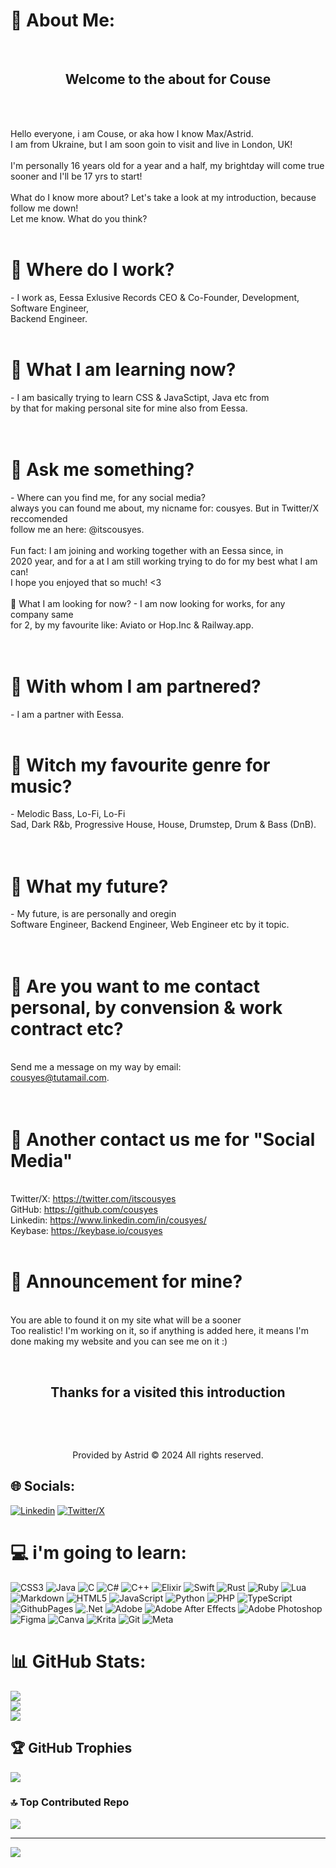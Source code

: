   
# 💫 About Me:
                                             
<br>                                                                                    <h2 style="text-align: center">Welcome to the about for Couse</h2>  </br> 

<br> Hello everyone, i am Couse, or aka how I know Max/Astrid. <br> I am from Ukraine, but I am soon goin to visit and live in London, UK! <br> <br> I'm personally 16 years old for a year and a half, my brightday will come true sooner and I'll be 17 yrs to start! <br> <br> What do I know more about? Let's take a look at my introduction, because follow me down! <br> Let me know. What do you think?  <br> <br> <h1> 🔭 Where do I work? </h1> - I work as, Eessa Exlusive Records CEO & Co-Founder, Development, Software Engineer,<br> Backend Engineer. <br> <br> <h1> 🌱 What I am learning now? </h1>- I am basically trying to learn CSS & JavaSctipt, Java etc from <br> by that for making personal site for mine also from Eessa. <br> <br> <br> <h1> 💬 Ask me something? </h1>- Where can you find me, for any social media? <br> always you can found me about, my nicname for: cousyes. But in Twitter/X reccomended <br> follow me an here: @itscousyes. <br> <br> Fun fact: I am joining and working together with an Eessa since, in  <br> 2020 year, and for a at I am still working trying to do for my best what I am can!<br>I hope you enjoyed that so much! <3 <br> <br> <h>👀 What I am looking for now?</h1> - I am now looking for works, for any company same <br> for 2, by my favourite like: Aviato or Hop.Inc & Railway.app.<br> <br> <br> <h1> 🤝 With whom I am partnered? </h1> - I am a partner with Eessa. <br> <br> <h1> 🤘 Witch my favourite genre for music? </h1> - Melodic Bass, Lo-Fi, Lo-Fi<br>Sad, Dark R&b, Progressive House, House, Drumstep, Drum & Bass (DnB).<br> <br> <br> <h1> 🎹 What my future? </h1> - My future, is are personally and oregin <br> Software Engineer, Backend Engineer, Web Engineer etc by it topic. <br> <br> <br> <h1> 📨 Are you want to me contact personal, by convension & work contract etc? </h1> <br> Send me a message on my way by email: <br> cousyes@tutamail.com.<br> <br> <br> <h1>🔗 Another contact us me for "Social Media" </h1> <br> Twitter/X: https://twitter.com/itscousyes <br> GitHub: https://github.com/cousyes <br> Linkedin: https://www.linkedin.com/in/cousyes/ <br> Keybase: https://keybase.io/cousyes <br ><br> <h1>📢 Announcement for mine? </h1> <br> You are able to found it on my site what will be a sooner <br> Too realistic! I'm working on it, so if anything is added here, it means I'm done making my website and you can see me on it :) <br>             

 <br>                                                                              <h2 style="text-align: center">Thanks for a visited this introduction</h2> </br> 
                                                                                           
 <br>                                                                             <p style="text-align: center">Provided by Astrid ©️ 2024 All rights reserved.</p>


## 🌐 Socials:
[![Linkedin](https://img.shields.io/badge/LinkedIn-%230077B5.svg?logo=linkedin&logoColor=white)](https://www.linkedin.com/in/cousyes/) [![Twitter/X](https://img.shields.io/badge/X-black.svg?logo=X&logoColor=white)](https://twitter.com/itscousyes) 

# 💻 i'm going to learn:
![CSS3](https://img.shields.io/badge/css3-%231572B6.svg?style=flat-square&logo=css3&logoColor=white) ![Java](https://img.shields.io/badge/java-%23ED8B00.svg?style=flat-square&logo=openjdk&logoColor=white) ![C](https://img.shields.io/badge/c-%2300599C.svg?style=flat-square&logo=c&logoColor=white) ![C#](https://img.shields.io/badge/c%23-%23239120.svg?style=flat-square&logo=csharp&logoColor=white) ![C++](https://img.shields.io/badge/c++-%2300599C.svg?style=flat-square&logo=c%2B%2B&logoColor=white) ![Elixir](https://img.shields.io/badge/elixir-%234B275F.svg?style=flat-square&logo=elixir&logoColor=white) ![Swift](https://img.shields.io/badge/swift-F54A2A?style=flat-square&logo=swift&logoColor=white) ![Rust](https://img.shields.io/badge/rust-%23000000.svg?style=flat-square&logo=rust&logoColor=white) ![Ruby](https://img.shields.io/badge/ruby-%23CC342D.svg?style=flat-square&logo=ruby&logoColor=white) ![Lua](https://img.shields.io/badge/lua-%232C2D72.svg?style=flat-square&logo=lua&logoColor=white) ![Markdown](https://img.shields.io/badge/markdown-%23000000.svg?style=flat-square&logo=markdown&logoColor=white) ![HTML5](https://img.shields.io/badge/html5-%23E34F26.svg?style=flat-square&logo=html5&logoColor=white) ![JavaScript](https://img.shields.io/badge/javascript-%23323330.svg?style=flat-square&logo=javascript&logoColor=%23F7DF1E) ![Python](https://img.shields.io/badge/python-3670A0?style=flat-square&logo=python&logoColor=ffdd54) ![PHP](https://img.shields.io/badge/php-%23777BB4.svg?style=flat-square&logo=php&logoColor=white) ![TypeScript](https://img.shields.io/badge/typescript-%23007ACC.svg?style=flat-square&logo=typescript&logoColor=white) ![GithubPages](https://img.shields.io/badge/github%20pages-121013?style=flat-square&logo=github&logoColor=white) ![.Net](https://img.shields.io/badge/.NET-5C2D91?style=flat-square&logo=.net&logoColor=white) ![Adobe](https://img.shields.io/badge/adobe-%23FF0000.svg?style=flat-square&logo=adobe&logoColor=white) ![Adobe After Effects](https://img.shields.io/badge/Adobe%20After%20Effects-9999FF.svg?style=flat-square&logo=Adobe%20After%20Effects&logoColor=white) ![Adobe Photoshop](https://img.shields.io/badge/adobe%20photoshop-%2331A8FF.svg?style=flat-square&logo=adobe%20photoshop&logoColor=white) ![Figma](https://img.shields.io/badge/figma-%23F24E1E.svg?style=flat-square&logo=figma&logoColor=white) ![Canva](https://img.shields.io/badge/Canva-%2300C4CC.svg?style=flat-square&logo=Canva&logoColor=white) ![Krita](https://img.shields.io/badge/Krita-203759?style=flat-square&logo=krita&logoColor=EEF37B) ![Git](https://img.shields.io/badge/git-%23F05033.svg?style=flat-square&logo=git&logoColor=white) ![Meta](https://img.shields.io/badge/Meta-%230467DF.svg?style=flat-square&logo=Meta&logoColor=white)
# 📊 GitHub Stats:
![](https://github-readme-stats.vercel.app/api?username=cousyes&theme=dark&hide_border=false&include_all_commits=true&count_private=true)<br/>
![](https://github-readme-streak-stats.herokuapp.com/?user=cousyes&theme=dark&hide_border=false)<br/>
![](https://github-readme-stats.vercel.app/api/top-langs/?username=cousyes&theme=dark&hide_border=false&include_all_commits=true&count_private=true&layout=compact)

## 🏆 GitHub Trophies
![](https://github-profile-trophy.vercel.app/?username=cousyes&theme=radical&no-frame=false&no-bg=false&margin-w=4)

### 🔝 Top Contributed Repo
![](https://github-contributor-stats.vercel.app/api?username=cousyes&limit=5&theme=merko&combine_all_yearly_contributions=true)

---
[![](https://visitcount.itsvg.in/api?id=cousyes&icon=0&color=6)](https://visitcount.itsvg.in)

<!-- Proudly created with GPRM ( https://gprm.itsvg.in ) -->

